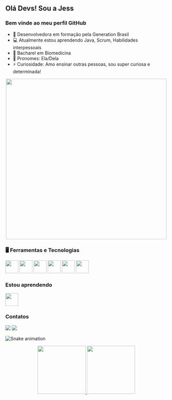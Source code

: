 ## Olá Devs! Sou a Jess
### Bem vinde ao meu perfil GitHub

- 🏫 Desenvolvedora em formação pela Generation Brasil
- 💻 Atualmente estou aprendendo Java, Scrum, Habilidades interpessoais
- 🔬 Bacharel em Biomedicina
- 💃 Pronomes: Ela/Dela
- ⚡ Curiosidade:  Amo ensinar outras pessoas, sou super curiosa e determinada!

<p align="center">
  <img src="https://super.abril.com.br/wp-content/uploads/2016/09/super_imggato_digitando_0.gif" width="500">
</p>

### 🖥️ Ferramentas e Tecnologias
<img src="https://cdn.jsdelivr.net/gh/devicons/devicon/icons/html5/html5-original.svg" width="40" height="40"/>     <img src="https://cdn.jsdelivr.net/gh/devicons/devicon/icons/css3/css3-original.svg" width="40" height="40"/>     <img src="https://cdn.jsdelivr.net/gh/devicons/devicon/icons/javascript/javascript-original.svg" width="40" height="40"/>     <img src="https://cdn.jsdelivr.net/gh/devicons/devicon/icons/git/git-original.svg" width="40" height="40"/>     <img src="https://cdn.jsdelivr.net/gh/devicons/devicon/icons/github/github-original.svg" width="40" height="40"/>     <img src="https://cdn.jsdelivr.net/gh/devicons/devicon/icons/trello/trello-plain.svg" width="40" height="40"/>

### Estou aprendendo
<img src="https://cdn.jsdelivr.net/gh/devicons/devicon/icons/java/java-original.svg" width="40" height="40"/> 

### Contatos
<div>
<a href="https://www.linkedin.com/in/jessicacurti" target="_blank"><img src="https://img.shields.io/badge/-LinkedIn-%230077B5?style=for-the-badge&logo=linkedin&logoColor=white" target="_blank"></a>   
<a href = "mailto:jessica.m.curti@gmail.com"><img src="https://img.shields.io/badge/Gmail-D14836?style=for-the-badge&logo=gmail&logoColor=white" target="_blank"></a>
</div>

![Snake animation](https://github.com/Jess-Curti/Jess-Curti/blob/output/github-contribution-grid-snake.svg)

<p align="center">
<a href="https://github.com/Jess-Curti">
<img height="150em" src="https://github-readme-stats-eight-theta.vercel.app/api?username=Jess-Curti&show_icons=true&theme=algolia&include_all_commits=true&count_private=true"/>
<img height="150em" src="https://github-readme-stats-eight-theta.vercel.app/api/top-langs/?username=Jess-Curti&layout=compact&langs_count=1&theme=algolia"/>
</a>
</p>

